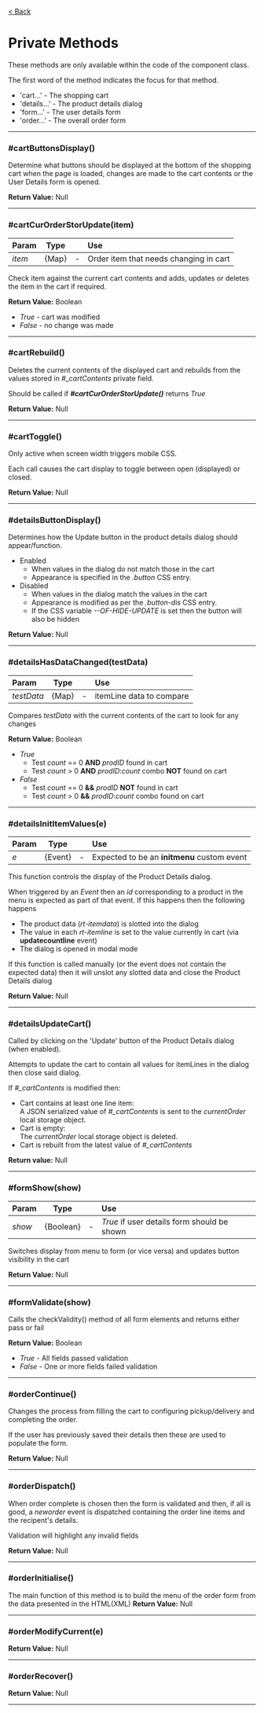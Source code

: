 [< Back](README.md)
# Private Methods

These methods are only available within the code of the component class.

The first word of the method indicates the focus for that method.

- 'cart...' - The shopping cart
- 'details...' - The product details dialog
- 'form...' - The user details form
- 'order...' - The overall order form

---
### #cartButtonsDisplay()
Determine what buttons should be displayed at the bottom of the shopping cart when the page is loaded, changes are made to the cart contents or the User Details form is opened.

**Return Value:** Null

---
### #cartCurOrderStorUpdate(item)
|Param|Type||Use|
| :--- | --- | --- | :--- |
|*item*|{Map}|-|Order item that needs changing in cart|

Check item against the current cart contents and adds, updates or deletes the item in the cart if required.

**Return Value:** Boolean
 - *True* - cart was modified
 - *False* - no change was made
---
### #cartRebuild() 
Deletes the current contents of the displayed cart and rebuilds from the values stored in *#_cartContents* private field.

Should be called if ***#cartCurOrderStorUpdate()*** returns *True*

**Return Value:** Null

---
### #cartToggle()
Only active when screen width triggers mobile CSS.  

Each call causes the cart display to toggle between open (displayed) or closed.

**Return Value:** Null

---
### #detailsButtonDisplay()
Determines how the Update button in the product details dialog should appear/function.
  - Enabled
    - When values in the dialog do not match those in the cart
    - Appearance is specified in the *.button* CSS entry.  
  - Disabled
    - When values in the dialog match the values in the cart
    - Appearance is modified as per the *.button-dis* CSS entry.
    - If the CSS variable *--OF-HIDE-UPDATE* is set then the button will also be hidden

**Return Value:** Null

---
### #detailsHasDataChanged(testData)
|Param|Type||Use|
| :--- | --- | --- | :--- |
|*testData*|{Map}|-|itemLine data to compare|

Compares *testData* with the current contents of the cart to look for any changes

**Return Value:** Boolean
  - *True*
     - Test *count* == 0 **AND** *prodID* found in cart
     - Test *count* > 0 **AND** *prodID*:*count* combo **NOT** found on cart  
  - *False*
     - Test *count* == 0 **&&** *prodID* **NOT** found in cart
     - Test *count* > 0 **&&** *prodID*:*count* combo found on cart  
---
### #detailsInitItemValues(e)
|Param|Type||Use|
| :--- | --- | --- | :--- |
|*e*|{Event}|-|Expected to be an **initmenu** custom event|

This function controls the display of the Product Details dialog.

When triggered by an *Event* then an *id* corresponding to a product in the menu is expected as part of that event.  If this happens then the following happens
  - The product data (*rt-itemdata*) is slotted into the dialog
  - The value in each *rt-itemline* is set to the value currently in cart (via **updatecountline** event)
  - The dialog is opened in modal mode

If this function is called manually (or the event does not contain the expected data) then it will unslot any slotted data and close the Product Details dialog

**Return Value:** Null

---
### #detailsUpdateCart() 
Called by clicking on the 'Update' button of the Product Details dialog (when enabled).

Attempts to update the cart to contain all values for itemLines in the dialog then close said dialog.

If *#_cartContents* is modified then:
- Cart contains at least one line item:  
A JSON serialized value of *#_cartContents* is sent to the *currentOrder* local storage object.
- Cart is empty:  
The *currentOrder* local storage object is deleted.
- Cart is rebuilt from the latest value of *#_cartContents*

**Return value:** Null

---
### #formShow(show)
|Param|Type||Use|
| :--- | --- | --- | :--- |
|*show*|{Boolean}|-|*True* if user details form should be shown|

Switches display from menu to form (or vice versa) and updates button visibility in the cart

**Return Value:** Null

---
### #formValidate(show)
Calls the checkValidity() method of all form elements and returns either pass or fail

**Return Value:** Boolean
- *True* - All fields passed validation
- *False* - One or more fields failed validation
---

### #orderContinue()
Changes the process from filling the cart to configuring pickup/delivery and completing the order.

If the user has previously saved their details then these are used to populate the form.

**Return Value:** Null

---
### #orderDispatch()
When order complete is chosen then the form is validated and then, if all is good, a *neworder* event is dispatched containing the order line items and the recipent's details.

Validation will highlight any invalid fields

**Return Value:** Null

---
### #orderInitialise()
The main function of this method is to build the menu of the order form from the data presented in the HTML(XML)
**Return Value:** Null

---
### #orderModifyCurrent(e)

**Return Value:** Null

---
### #orderRecover()

**Return Value:** Null

---